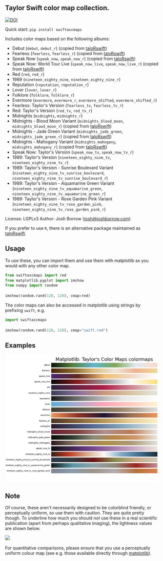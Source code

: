 ## Taylor Swift color map collection.

[![DOI](https://zenodo.org/badge/DOI/10.5281/zenodo.5649259.svg)](https://doi.org/10.5281/zenodo.5649259)

Quick start: `pip install swiftascmaps`

Includes color maps based on the following albums:

+ Debut (`debut`, `debut_r`) (copied from [taloRswift](https://github.com/asteves/tayloRswift))
+ Fearless (`fearless`, `fearless_r`) (copied from [taloRswift](https://github.com/asteves/tayloRswift))
+ Speak Now (`speak_now`, `speak_now_r`) (copied from [taloRswift](https://github.com/asteves/tayloRswift))
+ Speak Now: World Tour Live (`speak_now_live`, `speak_now_live_r`) (copied from [taloRswift](https://github.com/asteves/tayloRswift))
+ Red (`red`, `red_r`)
+ 1989 (`nineteen_eighty_nine`, `nineteen_eighty_nine_r`)
+ Reputation (`reputation`, `reputation_r`)
+ Lover (`lover`, `lover_r`)
+ Folklore (`folklore`, `folklore_r`)
+ Evermore (`evermore`, `evermore_r`, `evermore_shifted`, `evermore_shifted_r`)
+ Fearless: Taylor's Version (`fearless_tv`, `fearless_tv_r`)
+ Red: Taylor's Version (`red_tv`, `red_tv_r`)
+ Midnights (`midnights`, `midnights_r`)
+ Midnights - Blood Moon Variant (`midnights_blood_moon`, `midnights_blood_moon_r`) (copied from [taloRswift](https://github.com/asteves/tayloRswift))
+ Midnights - Jade Green Variant (`midnights_jade_green`, `midnights_jade_green_r`) (copied from [taloRswift](https://github.com/asteves/tayloRswift))
+ Midnights - Mahogany Variant (`midnights_mahogany`, `midnights_mahogany_r`) (copied from [taloRswift](https://github.com/asteves/tayloRswift))
+ Speak Now: Taylor's Version (`speak_now_tv`, `speak_now_tv_r`)
+ 1989: Taylor's Version (`nineteen_eighty_nine_tv`, `nineteen_eighty_nine_tv_r`)
+ 1989: Taylor's Version - Sunrise Boulevard Variant (`nineteen_eighty_nine_tv_sunrise_boulevard`, `nineteen_eighty_nine_tv_sunrise_boulevard_r`)
+ 1989: Taylor's Version - Aquamarine Green Variant (`nineteen_eighty_nine_tv_aquamarine_green`, `nineteen_eighty_nine_tv_aquamarine_green_r`)
+ 1989: Taylor's Version - Rose Garden Pink Variant (`nineteen_eighty_nine_tv_rose_garden_pink`, `nineteen_eighty_nine_tv_rose_garden_pink_r`)

License: LGPLv3
Author: Josh Borrow (josh@joshborrow.com)

If you prefer to use `R`, there is an alternative package
maintained as [taloRswift](https://github.com/asteves/tayloRswift).

Usage
-----

To use these, you can import them and use them
with matplotlib as you would with any other color map.

```python
from swiftascmaps import red
from matplotlib.pyplot import imshow
from numpy import random

imshow(random.rand(128, 128), cmap=red)
```

The color maps can also be accessed in matplotlib using strings
by prefixing `swift`, e.g.

```python
import swiftascmaps

imshow(random.rand(128, 128), cmap="swift.red")
```

Examples
--------

![](images/maps.png)

Note
----

Of course, these aren't necessarily designed to be colorblind
friendly, or perceptually uniform, so use them with caution.
They are quite pretty though. To underline how much you should
_not_ use these in a real scientific publication (apart from
perhaps qualitative imaging), the lightness values are shown
below.

![](images/uniformity.png)

For quantitative comparisons, please ensure that you use a
perceptually uniform colour map (see e.g. those available
directly through [matplotlib](https://matplotlib.org/3.1.0/tutorials/colors/colormaps.html)).
